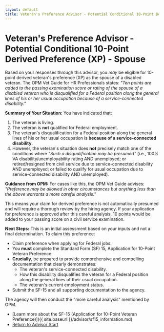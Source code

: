 ```yaml
---
layout: default
title: Veteran's Preference Advisor - Potential Conditional 10-Point Derived Preference (XP) - Spouse
---
```


# Veteran's Preference Advisor - Potential Conditional 10-Point Derived Preference (XP) - Spouse

Based on your responses through this advisor, you *may* be eligible for 10-point derived veteran's preference (XP) as the spouse of a disabled veteran. The OPM Vet Guide for HR Professionals states: *"Ten points are added to the passing examination score or rating of the spouse of a disabled veteran who is disqualified for a Federal position along the general lines of his or her usual occupation because of a service-connected disability."*

**Summary of Your Situation:**
You have indicated that:
1.  The veteran is living.
2.  The veteran is **not** qualified for Federal employment.
3.  The veteran's disqualification for a Federal position along the general lines of his or her usual occupation is **because of a service-connected disability**.
4.  However, the veteran's situation does **not** precisely match one of the conditions where *"Such a disqualification may be presumed"* (i.e., 100% VA disability/unemployability rating AND unemployed; or retired/resigned from civil service due to service-connected disability AND unemployed; or failed to qualify for usual occupation due to service-connected disability AND unemployed).

**Guidance from OPM:**
For cases like this, the OPM Vet Guide advises: *"Preference may be allowed in other circumstances but anything less than the above warrants a more careful analysis."*

This means your claim for derived preference is not automatically presumed and will require a thorough review by the hiring agency. If your application for preference is approved after this careful analysis, 10 points would be added to your passing score on a civil service examination.

**Next Steps:**
This is an initial assessment based on your inputs and not a final determination. To claim this preference:
* Claim preference when applying for Federal jobs.
* You **must** complete the Standard Form (SF) 15, Application for 10-Point Veteran Preference.
* **Crucially**, be prepared to provide comprehensive and compelling documentation that clearly demonstrates:
    * The veteran's service-connected disability.
    * How this disability disqualifies the veteran for a Federal position along the general lines of their usual occupation.
    * The veteran's current employment status.
* Submit the SF-15 and all supporting documentation to the agency.

The agency will then conduct the "more careful analysis" mentioned by OPM.

* [Learn more about the SF-15 (Application for 10-Point Veteran Preference)]({{ site.baseurl }}/advisor/sf15_information.md)
* [Return to Advisor Start](./start.md)
